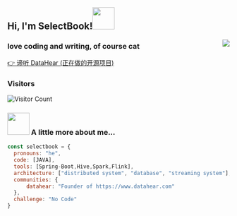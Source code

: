 

<h2> Hi, I'm SelectBook!<img src="https://media.giphy.com/media/mGcNjsfWAjY5AEZNw6/giphy.gif" width="50"></h2>

<img align="right" src="https://github-readme-stats.vercel.app/api/?username=selectbook&show_icons=true&title_color=fff&icon_color=79ff97&text_color=9f9f9f&bg_color=151515" />

### love coding and writing, of course cat

[👉 谛听 DataHear (正在做的开源项目)](https://www.datahear.com)

### Visitors

![Visitor Count](https://profile-counter.glitch.me/acmenlt/count.svg)



### <img src="https://media.giphy.com/media/VgCDAzcKvsR6OM0uWg/giphy.gif" width="50"> A little more about me...  

```javascript
const selectbook = {
  pronouns: "he",
  code: [JAVA],
  tools: [Spring-Boot,Hive,Spark,Flink],
  architecture: ["distributed system", "database", "streaming system"],
  communities: {
      datahear: "Founder of https://www.datahear.com"
  },
  challenge: "No Code"
}
```
